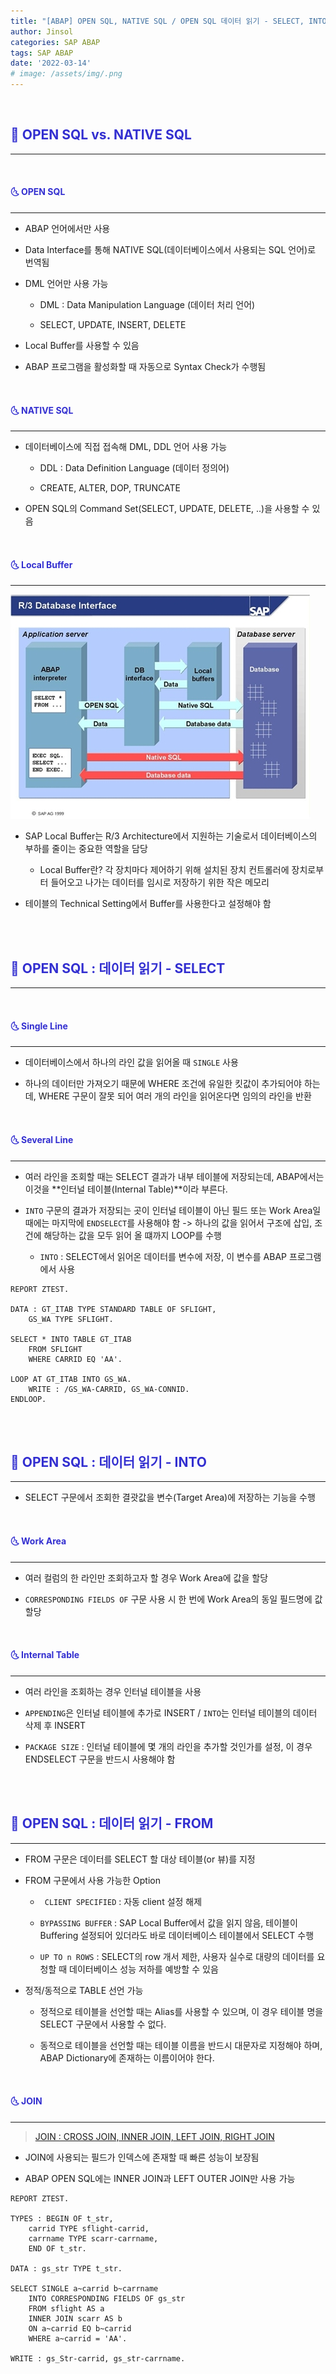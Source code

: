 ```yaml
---
title: "[ABAP] OPEN SQL, NATIVE SQL / OPEN SQL 데이터 읽기 - SELECT, INTO, FROM"
author: Jinsol
categories: SAP ABAP
tags: SAP ABAP
date: '2022-03-14'
# image: /assets/img/.png
---
```


<br>

## <span style="color:#332FD0">**🌝 OPEN SQL vs. NATIVE SQL**</span>
<hr>

<br>

#### <span style="color:#332FD0">**🌜 OPEN SQL**</span>
<hr>

- ABAP 언어에서만 사용

- Data Interface를 통해 NATIVE SQL(데이터베이스에서 사용되는 SQL 언어)로 번역됨

- DML 언어만 사용 가능

    - DML : Data Manipulation Language (데이터 처리 언어)

    - SELECT, UPDATE, INSERT, DELETE

- Local Buffer를 사용할 수 있음

- ABAP 프로그램을 활성화할 때 자동으로 Syntax Check가 수행됨

<br>

#### <span style="color:#332FD0">**🌜 NATIVE SQL**</span>
<hr>

- 데이터베이스에 직접 접속해 DML, DDL 언어 사용 가능

    - DDL : Data Definition Language (데이터 정의어)
    
    - CREATE, ALTER, DOP, TRUNCATE

- OPEN SQL의 Command Set(SELECT, UPDATE, DELETE, ..)을 사용할 수 있음

<br>

#### <span style="color:#332FD0">**🌜 Local Buffer**</span>
<hr>

![](/assets/img/abapsql.jpg)

- SAP Local Buffer는 R/3 Architecture에서 지원하는 기술로서 데이터베이스의 부하를 줄이는 중요한 역할을 담당

    - Local Buffer란? 각 장치마다 제어하기 위해 설치된 장치 컨트롤러에 장치로부터 들어오고 나가는 데이터를 임시로 저장하기 위한 작은 메모리

- 테이블의 Technical Setting에서 Buffer를 사용한다고 설정해야 함


<br>
<br>

## <span style="color:#332FD0">**🌝 OPEN SQL : 데이터 읽기 - SELECT**</span>
<hr>

<br>

#### <span style="color:#332FD0">**🌜 Single Line**</span>
<hr>

- 데이터베이스에서 하나의 라인 값을 읽어올 때 `SINGLE` 사용

- 하나의 데이터만 가져오기 때문에 WHERE 조건에 유일한 킷값이 추가되어야 하는데, WHERE 구문이 잘못 되어 여러 개의 라인을 읽어온다면 임의의 라인을 반환

<br>

#### <span style="color:#332FD0">**🌜 Several Line**</span>
<hr>

- 여러 라인을 조회할 때는 SELECT 결과가 내부 테이블에 저장되는데, ABAP에서는 이것을 **인터널 테이블(Internal Table)**이라 부른다.

- `INTO` 구문의 결과가 저장되는 곳이 인터널 테이블이 아닌 필드 또는 Work Area일 때에는 마지막에 `ENDSELECT`를 사용해야 함 -> 하나의 값을 읽어서 구조에 삽입, 조건에 해당하는 값을 모두 읽어 올 떄까지 LOOP를 수행

    - `INTO` : SELECT에서 읽어온 데이터를 변수에 저장, 이 변수를 ABAP 프로그램에서 사용

```
REPORT ZTEST.

DATA : GT_ITAB TYPE STANDARD TABLE OF SFLIGHT,
    GS_WA TYPE SFLIGHT.

SELECT * INTO TABLE GT_ITAB
    FROM SFLIGHT
    WHERE CARRID EQ 'AA'.

LOOP AT GT_ITAB INTO GS_WA.
    WRITE : /GS_WA-CARRID, GS_WA-CONNID.
ENDLOOP.
```


<br>
<br>

## <span style="color:#332FD0">**🌝 OPEN SQL : 데이터 읽기 - INTO**</span>
<hr>

- SELECT 구문에서 조회한 결괏값을 변수(Target Area)에 저장하는 기능을 수행

<br>

#### <span style="color:#332FD0">**🌜 Work Area**</span>
<hr>

- 여러 컬럼의 한 라인만 조회하고자 할 경우 Work Area에 값을 할당

- `CORRESPONDING FIELDS OF` 구문 사용 시 한 번에 Work Area의 동일 필드명에 값 할당

<br>

#### <span style="color:#332FD0">**🌜 Internal Table**</span>
<hr>

- 여러 라인을 조회하는 경우 인터널 테이블을 사용

- `APPENDING`은 인터널 테이블에 추가로 INSERT / `INTO`는 인터널 테이블의 데이터 삭제 후 INSERT

- `PACKAGE SIZE` : 인터널 테이블에 몇 개의 라인을 추가할 것인가를 설정, 이 경우 ENDSELECT 구문을 반드시 사용해야 함


<br>
<br>

## <span style="color:#332FD0">**🌝 OPEN SQL : 데이터 읽기 - FROM**</span>
<hr>

- FROM 구문은 데이터를 SELECT 할 대상 테이블(or 뷰)를 지정

- FROM 구문에서 사용 가능한 Option

    - ` CLIENT SPECIFIED` : 자동 client 설정 해제

    - `BYPASSING BUFFER` : SAP Local Buffer에서 값을 읽지 않음, 테이블이 Buffering 설정되어 있더라도 바로 데이터베이스 테이블에서 SELECT 수행

    - `UP TO n ROWS` : SELECT의 row 개서 제한, 사용자 실수로 대량의 데이터를 요청할 때 데이터베이스 성능 저하를 예방할 수 있음

- 정적/동적으로 TABLE 선언 가능

    - 정적으로 테이블을 선언할 때는 Alias를 사용할 수 있으며, 이 경우 테이블 명을 SELECT 구문에서 사용할 수 없다.

    - 동적으로 테이블을 선언할 때는 테이블 이름을 반드시 대문자로 지정해야 하며, ABAP Dictionary에 존재하는 이름이어야 한다.
    
<br>

#### <span style="color:#332FD0">**🌜 JOIN**</span>
<hr>

> [JOIN : CROSS JOIN, INNER JOIN, LEFT JOIN, RIGHT JOIN](https://losuif.github.io/2021/11/28/mysql08.html)

- JOIN에 사용되는 필드가 인덱스에 존재할 때 빠른 성능이 보장됨

- ABAP OPEN SQL에는 INNER JOIN과 LEFT OUTER JOIN만 사용 가능

```
REPORT ZTEST.

TYPES : BEGIN OF t_str,
    carrid TYPE sflight-carrid,
    carrname TYPE scarr-carrname,
    END OF t_str.

DATA : gs_str TYPE t_str.

SELECT SINGLE a~carrid b~carrname
    INTO CORRESPONDING FIELDS OF gs_str
    FROM sflight AS a
    INNER JOIN scarr AS b
    ON a~carrid EQ b~carrid
    WHERE a~carrid = 'AA'.

WRITE : gs_Str-carrid, gs_str-carrname.
```